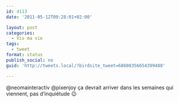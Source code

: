 ```yaml
---
id: 4113
date: '2011-05-12T09:28:01+02:00'

layout: post
categories:
  - Vis ma vie
tags:
  - tweet
format: status
publish_social: no
guid: 'http://tweets.local/?birdsite_tweet=68608356654399488'

---
```


@neomainteractiv @pixenjoy ça devrait arriver dans les semaines qui viennent, pas d’inquiétude 😉